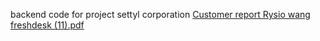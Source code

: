 backend code for project settyl corporation
[Customer report Rysio wang freshdesk (11).pdf](https://github.com/user-attachments/files/19204796/Customer.report.Rysio.wang.freshdesk.11.pdf)
